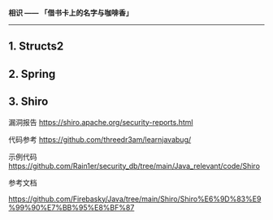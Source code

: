 **相识 —— 「借书卡上的名字与咖啡香」**

---

## 1. Structs2



## 2. Spring



## 3. Shiro

漏洞报告 https://shiro.apache.org/security-reports.html

代码参考 https://github.com/threedr3am/learnjavabug/

示例代码 https://github.com/Rain1er/security_db/tree/main/Java_relevant/code/Shiro

参考文档

https://github.com/Firebasky/Java/tree/main/Shiro/Shiro%E6%9D%83%E9%99%90%E7%BB%95%E8%BF%87
